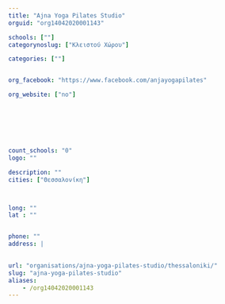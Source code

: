 ```yaml
---
title: "Ajna Yoga Pilates Studio"
orguid: "org14042020001143"

schools: [""]
categorynoslug: ["Κλειστού Χώρου"]

categories: [""]


org_facebook: "https://www.facebook.com/anjayogapilates"

org_website: ["no"]







count_schools: "0"
logo: ""

description: ""
cities: ["Θεσσαλονίκη"]



long: ""
lat : ""


phone: ""
address: |
    

url: "organisations/ajna-yoga-pilates-studio/thessaloniki/"
slug: "ajna-yoga-pilates-studio"
aliases:
    - /org14042020001143
---
```



